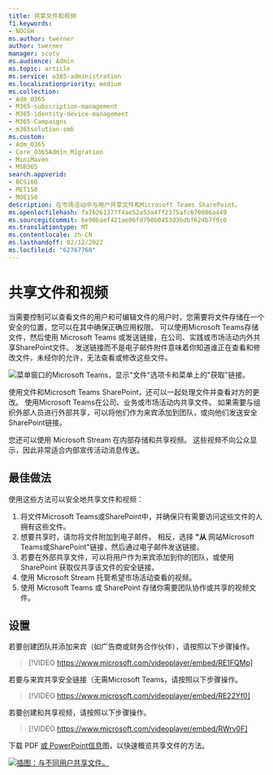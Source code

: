 ```yaml
---
title: 共享文件和视频
f1.keywords:
- NOCSH
ms.author: twerner
author: twerner
manager: scotv
ms.audience: Admin
ms.topic: article
ms.service: o365-administration
ms.localizationpriority: medium
ms.collection:
- Adm_O365
- M365-subscription-management
- M365-identity-device-management
- M365-Campaigns
- m365solution-smb
ms.custom:
- Adm_O365
- Core_O365Admin_Migration
- MiniMaven
- MSB365
search.appverid:
- BCS160
- MET150
- MOE150
description: 在市场活动中与用户共享文件和Microsoft Teams SharePoint。
ms.openlocfilehash: fa76261377f4ae52a53a4ff2375afc670086a449
ms.sourcegitcommit: 6e90baef421ae06fd790b0453d3bdbf624b7f9c0
ms.translationtype: MT
ms.contentlocale: zh-CN
ms.lasthandoff: 02/12/2022
ms.locfileid: "62767768"
---
```

# <a name="share-files-and-videos"></a>共享文件和视频

当需要控制可以查看文件的用户和可编辑文件的用户时，您需要将文件存储在一个安全的位置，您可以在其中确保正确应用权限。 可以使用Microsoft Teams存储文件，然后使用 Microsoft Teams 或发送链接，在公司、实践或市场活动内外共享SharePoint文件。 发送链接而不是电子邮件附件意味着你知道谁正在查看和修改文件，未经你的允许，无法查看或修改这些文件。

![菜单窗口的Microsoft Teams，显示"文件"选项卡和菜单上的"获取"链接。](../media/m365-democracy-teams-sharefiles.png)

使用文件和Microsoft Teams SharePoint，还可以一起处理文件并查看对方的更改。 使用Microsoft Teams在公司、业务或市场活动内共享文件。 如果需要与组织外部人员进行外部共享，可以将他们作为来宾添加到团队，或向他们发送安全SharePoint链接。

您还可以使用 Microsoft Stream 在内部存储和共享视频。 这些视频不向公众显示，因此非常适合内部宣传活动消息传送。

## <a name="best-practices"></a>最佳做法

使用这些方法可以安全地共享文件和视频：

1. 将文件Microsoft Teams或SharePoint中，并确保只有需要访问这些文件的人拥有这些文件。
2. 想要共享时，请勿将文件附加到电子邮件。 相反，选择 **"从** 网站Microsoft Teams或SharePoint"链接，然后通过电子邮件发送链接。
3. 若要在外部共享文件，可以将用户作为来宾添加到你的团队，或使用 SharePoint 获取仅共享该文件的安全链接。
4. 使用 Microsoft Stream 托管希望市场活动查看的视频。
5. 使用 Microsoft Teams 或 SharePoint 存储你需要团队协作或共享的视频文件。

## <a name="set-up"></a>设置

若要创建团队并添加来宾（如广告商或财务合作伙伴），请按照以下步骤操作。

> [!VIDEO https://www.microsoft.com/videoplayer/embed/RE1FQMp]

若要与来宾共享安全链接（无需Microsoft Teams，请按照以下步骤操作。

> [!VIDEO https://www.microsoft.com/videoplayer/embed/RE22Yf0]

若要创建和共享视频，请按照以下步骤操作。

> [!VIDEO https://www.microsoft.com/videoplayer/embed/RWrv0F]

下载 PDF [或 PowerPoint信息](https://go.microsoft.com/fwlink/?linkid=2079435)图，以[](https://go.microsoft.com/fwlink/?linkid=2079438)快速概览共享文件的方法。

[![插图：与不同用户共享文件。](../media/ShareYourfiles-thumb-358x201.png)](https://go.microsoft.com/fwlink/?linkid=2079435)
